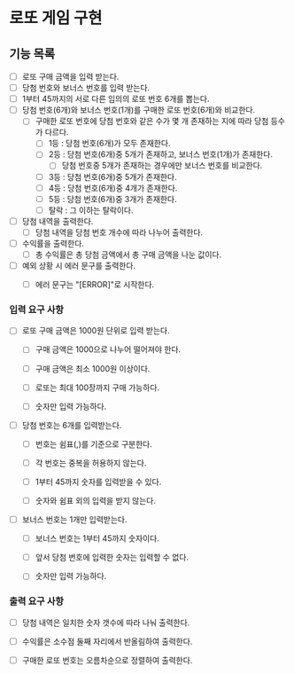 # 로또 게임 구현

## 기능 목록

- [ ] 로또 구매 금액을 입력 받는다.
- [ ] 당첨 번호와 보너스 번호를 입력 받는다.
- [ ] 1부터 45까지의 서로 다른 임의의 로또 번호 6개를 뽑는다.
- [ ] 당첨 번호(6개)와 보너스 번호(1개)를 구매한 로또 번호(6개)와 비교한다.
  - [ ] 구매한 로또 번호에 당첨 번호와 같은 수가 몇 개 존재하는 지에 따라 당첨 등수가 다르다.
    - [ ] 1등 : 당첨 번호(6개)가 모두 존재한다.
    - [ ] 2등 : 당첨 번호(6개)중 5개가 존재하고, 보너스 번호(1개)가 존재한다.
      - [ ] 당첨 번호중 5개가 존재하는 경우에만 보너스 번호를 비교한다.
    - [ ] 3등 : 당첨 번호(6개)중 5개가 존재한다.
    - [ ] 4등 : 당첨 번호(6개)중 4개가 존재한다.
    - [ ] 5등 : 당첨 번호(6개)중 3개가 존재한다.
    - [ ] 탈락 : 그 이하는 탈락이다.
- [ ] 당첨 내역을 출력한다.
    - [ ] 당첨 내역을 당첨 번호 개수에 따라 나누어 출력한다.
- [ ] 수익률을 출력한다.
  - [ ] 총 수익률은 총 당첨 금액에서 총 구매 금액을 나눈 값이다.
- [ ] 예외 상황 시 에러 문구를 출력한다.
  - [ ] 에러 문구는 "[ERROR]"로 시작한다.



### 입력 요구 사항

 - [ ] 로또 구매 금액은 1000원 단위로 입력 받는다.
   - [ ] 구매 금액은 1000으로 나누어 떨어져야 한다.
   - [ ] 구매 금액은 최소 1000원 이상이다.
   - [ ] 로또는 최대 100장까지 구매 가능하다.
   - [ ] 숫자만 입력 가능하다.


- [ ] 당첨 번호는 6개를 입력받는다.
  - [ ] 번호는 쉼표(,)를 기준으로 구분한다.
  - [ ] 각 번호는 중복을 허용하지 않는다.
  - [ ] 1부터 45까지 숫자를 입력받을 수 있다.
  - [ ] 숫자와 쉼표 외의 입력을 받지 않는다.


- [ ] 보너스 번호는 1개만 입력받는다.
  - [ ] 보너스 번호는 1부터 45까지 숫자이다.
  - [ ] 앞서 당첨 번호에 입력한 숫자는 입력할 수 없다.
  - [ ] 숫자만 입력 가능하다.



### 출력 요구 사항

- [ ] 당첨 내역은 일치한 숫자 갯수에 따라 나눠 출력한다.

- [ ] 수익률은 소수점 둘째 자리에서 반올림하여 출력한다.

- [ ] 구매한 로또 번호는 오름차순으로 정렬하여 출력한다.